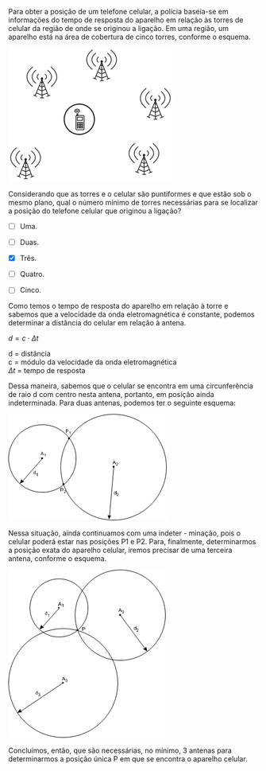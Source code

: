 

Para obter a posição de um telefone celular, a polícia baseia-se em informações do tempo de resposta do aparelho em relação às torres de celular da região de onde se originou a ligação. Em uma região, um aparelho está na área de cobertura de cinco torres, conforme o esquema.

![](ad07683c-93d1-33ff-99d4-bdf3860140a7.png)

Considerando que as torres e o celular são puntiformes e que estão sob o mesmo plano, qual o número mínimo de torres necessárias para se localizar a posição do telefone celular que originou a ligação?



- [ ] Uma.
- [ ] Duas.
- [x] Três.
- [ ] Quatro.
- [ ] Cinco.


Como temos o tempo de resposta do aparelho em relação à torre e sabemos que a velocidade da onda eletromagnética é constante, podemos determinar a distância do celular em relação à antena.

$d = c \cdot \Delta t$

d = distância\
c = módulo da velocidade da onda eletromagnética\
$\Delta t$ = tempo de resposta

Dessa maneira, sabemos que o celular se encontra em uma circunferência de raio d com centro nesta antena, portanto, em posição ainda indeterminada. Para duas antenas, podemos ter o seguinte esquema:

![](96b77307-291f-c2b2-663a-13858a67c5ef.png)

Nessa situação, ainda continuamos com uma indeter - minação, pois o celular poderá estar nas posições P1 e P2. Para, finalmente, determinarmos a posição exata do aparelho celular, iremos precisar de uma terceira antena, conforme o esquema.

![](dabe107e-90b9-019c-9424-0d094b3d1764.png)

Concluímos, então, que são necessárias, no mínimo, 3 antenas para determinarmos a posição única P em que se encontra o aparelho celular.
